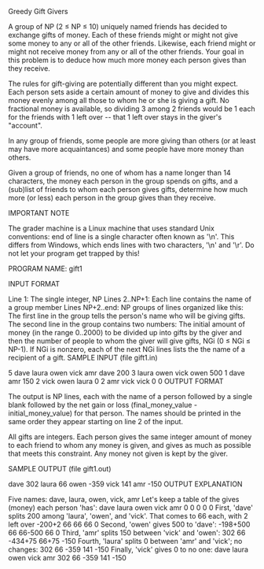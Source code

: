 Greedy Gift Givers

A group of NP (2 ≤ NP ≤ 10) uniquely named friends has decided to exchange gifts of money. Each of these friends might or might not give some money to any or all of the other friends. Likewise, each friend might or might not receive money from any or all of the other friends. Your goal in this problem is to deduce how much more money each person gives than they receive.

The rules for gift-giving are potentially different than you might expect. Each person sets aside a certain amount of money to give and divides this money evenly among all those to whom he or she is giving a gift. No fractional money is available, so dividing 3 among 2 friends would be 1 each for the friends with 1 left over -- that 1 left over stays in the giver's "account".

In any group of friends, some people are more giving than others (or at least may have more acquaintances) and some people have more money than others.

Given a group of friends, no one of whom has a name longer than 14 characters, the money each person in the group spends on gifts, and a (sub)list of friends to whom each person gives gifts, determine how much more (or less) each person in the group gives than they receive.

IMPORTANT NOTE

The grader machine is a Linux machine that uses standard Unix conventions: end of line is a single character often known as '\n'. This differs from Windows, which ends lines with two characters, '\n' and '\r'. Do not let your program get trapped by this!

PROGRAM NAME: gift1

INPUT FORMAT

Line 1:	The single integer, NP
Lines 2..NP+1:	Each line contains the name of a group member
Lines NP+2..end:	NP groups of lines organized like this:
The first line in the group tells the person's name who will be giving gifts.
The second line in the group contains two numbers: The initial amount of money (in the range 0..2000) to be divided up into gifts by the giver and then the number of people to whom the giver will give gifts, NGi (0 ≤ NGi ≤ NP-1).
If NGi is nonzero, each of the next NGi lines lists the the name of a recipient of a gift.
SAMPLE INPUT (file gift1.in)

5
dave
laura
owen
vick
amr
dave
200 3
laura
owen
vick
owen
500 1
dave
amr
150 2
vick
owen
laura
0 2
amr
vick
vick
0 0
OUTPUT FORMAT

The output is NP lines, each with the name of a person followed by a single blank followed by the net gain or loss (final_money_value - initial_money_value) for that person. The names should be printed in the same order they appear starting on line 2 of the input.

All gifts are integers. Each person gives the same integer amount of money to each friend to whom any money is given, and gives as much as possible that meets this constraint. Any money not given is kept by the giver.

SAMPLE OUTPUT (file gift1.out)

dave 302
laura 66
owen -359
vick 141
amr -150
OUTPUT EXPLANATION

Five names: dave, laura, owen, vick, amr Let's keep a table of the gives (money) each person 'has':
dave	laura	owen	vick	amr
0	0	0	0	0
First, 'dave' splits 200 among 'laura', 'owen', and 'vick'. That comes to 66 each, with 2 left over
-200+2	66	66	66	0
Second, 'owen' gives 500 to 'dave':
-198+500	66	66-500	66	0
Third, 'amr' splits 150 between 'vick' and 'owen':
302	66	-434+75	66+75	-150
Fourth, 'laura' splits 0 between 'amr' and 'vick'; no changes:
302	66	-359	141	-150
Finally, 'vick' gives 0 to no one:
dave	laura	owen	vick	amr
302	66	-359	141	-150